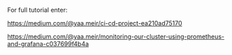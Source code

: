 For full tutorial enter:

https://medium.com/@yaa.meir/ci-cd-project-ea210ad75170

https://medium.com/@yaa.meir/monitoring-our-cluster-using-prometheus-and-grafana-c037699f4b4a